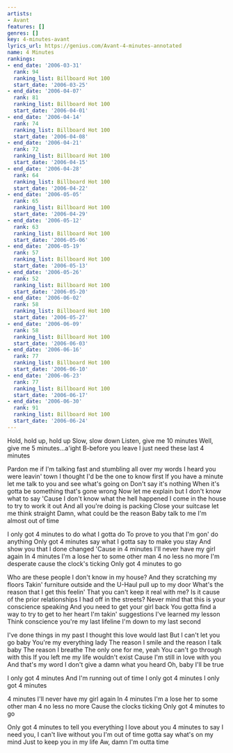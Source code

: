 ```yaml
---
artists:
- Avant
features: []
genres: []
key: 4-minutes-avant
lyrics_url: https://genius.com/Avant-4-minutes-annotated
name: 4 Minutes
rankings:
- end_date: '2006-03-31'
  rank: 94
  ranking_list: Billboard Hot 100
  start_date: '2006-03-25'
- end_date: '2006-04-07'
  rank: 81
  ranking_list: Billboard Hot 100
  start_date: '2006-04-01'
- end_date: '2006-04-14'
  rank: 74
  ranking_list: Billboard Hot 100
  start_date: '2006-04-08'
- end_date: '2006-04-21'
  rank: 72
  ranking_list: Billboard Hot 100
  start_date: '2006-04-15'
- end_date: '2006-04-28'
  rank: 64
  ranking_list: Billboard Hot 100
  start_date: '2006-04-22'
- end_date: '2006-05-05'
  rank: 65
  ranking_list: Billboard Hot 100
  start_date: '2006-04-29'
- end_date: '2006-05-12'
  rank: 63
  ranking_list: Billboard Hot 100
  start_date: '2006-05-06'
- end_date: '2006-05-19'
  rank: 57
  ranking_list: Billboard Hot 100
  start_date: '2006-05-13'
- end_date: '2006-05-26'
  rank: 52
  ranking_list: Billboard Hot 100
  start_date: '2006-05-20'
- end_date: '2006-06-02'
  rank: 58
  ranking_list: Billboard Hot 100
  start_date: '2006-05-27'
- end_date: '2006-06-09'
  rank: 58
  ranking_list: Billboard Hot 100
  start_date: '2006-06-03'
- end_date: '2006-06-16'
  rank: 77
  ranking_list: Billboard Hot 100
  start_date: '2006-06-10'
- end_date: '2006-06-23'
  rank: 77
  ranking_list: Billboard Hot 100
  start_date: '2006-06-17'
- end_date: '2006-06-30'
  rank: 91
  ranking_list: Billboard Hot 100
  start_date: '2006-06-24'
---
```

Hold, hold up, hold up
Slow, slow down
Listen, give me 10 minutes
Well, give me 5 minutes...a'ight
B-before you leave I just need these last 4 minutes


Pardon me if I'm talking fast and stumbling all over my words
I heard you were leavin' town
I thought I'd be the one to know first
If you have a minute let me talk to you and see what's going on
Don't say it's nothing
When it's gotta be something that's gone wrong
Now let me explain but I don't know what to say
'Cause I don't know what the hell happened
I come in the house to try to work it out
And all you're doing is packing
Close your suitcase let me think straight
Damn, what could be the reason
Baby talk to me I'm almost out of time


I only got 4 minutes to do what I gotta do
To prove to you that I'm gon' do anything
Only got 4 minutes say what I gotta say to make you stay
And show you that I done changed
'Cause in 4 minutes
I'll never have my girl again
In 4 minutes
I'm a lose her to some other man
4 no less no more
I'm desperate cause the clock's ticking
Only got 4 minutes to go


Who are these people I don't know in my house?
And they scratching my floors
Takin' furniture outside and the U-Haul pull up to my door
What's the reason that I get this feelin'
That you can't keep it real with me?
Is it cause of the prior relationships I had off in the streets?
Never mind that this is your conscience speaking
And you need to get your girl back
You gotta find a way to try to get to her heart
I'm takin' suggestions I've learned my lesson
Think conscience you're my last lifeline
I'm down to my last second




I've done things in my past
I thought this love would last
But I can't let you go baby
You're my everything lady
The reason I smile and the reason I talk baby
The reason I breathe
The only one for me, yeah
You can't go through with this
If you left me my life wouldn't exist
Cause I'm still in love with you
And that's my word I don't give a damn what you heard
Oh, baby I'll be true

I only got 4 minutes
And I'm running out of time
I only got 4 minutes
I only got 4 minutes

4 minutes I'll never have my girl again
In 4 minutes I'm a lose her to some other man
4 no less no more
Cause the clocks ticking
Only got 4 minutes to go

Only got 4 minutes to tell you everything I love about you
4 minutes to say I need you, I can't live without you
I'm out of time gotta say what's on my mind
Just to keep you in my life
Aw, damn I'm outta time

